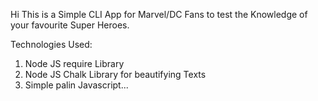 Hi This is a Simple CLI App for Marvel/DC Fans to test the Knowledge of your favourite Super Heroes.

Technologies Used:

1. Node JS require Library
2. Node JS Chalk Library for beautifying Texts
3. Simple palin Javascript...

